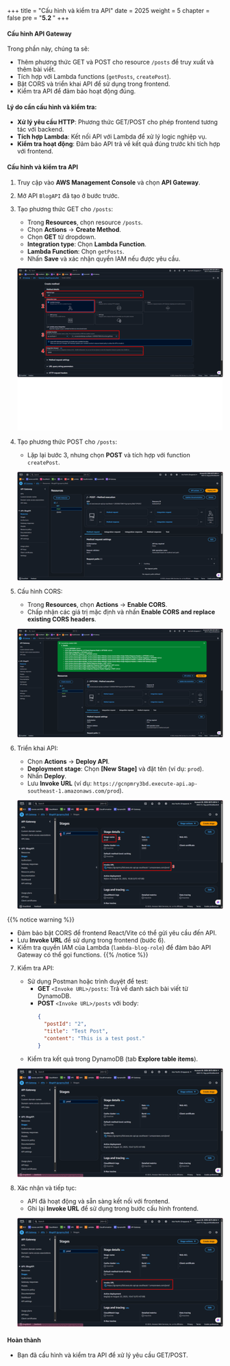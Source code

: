 +++
title = "Cấu hình và kiểm tra API"
date = 2025
weight = 5
chapter = false
pre = "<b>5.2 </b>"
+++

#### Cấu hình API Gateway
Trong phần này, chúng ta sẽ:
- Thêm phương thức GET và POST cho resource `/posts` để truy xuất và thêm bài viết.
- Tích hợp với Lambda functions (`getPosts`, `createPost`).
- Bật CORS và triển khai API để sử dụng trong frontend.
- Kiểm tra API để đảm bảo hoạt động đúng.

#### Lý do cần cấu hình và kiểm tra:
- **Xử lý yêu cầu HTTP**: Phương thức GET/POST cho phép frontend tương tác với backend.
- **Tích hợp Lambda**: Kết nối API với Lambda để xử lý logic nghiệp vụ.
- **Kiểm tra hoạt động**: Đảm bảo API trả về kết quả đúng trước khi tích hợp với frontend.

#### Cấu hình và kiểm tra API

1. Truy cập vào **AWS Management Console** và chọn **API Gateway**.
2. Mở API `BlogAPI` đã tạo ở bước trước.

3. Tạo phương thức GET cho `/posts`:
   - Trong **Resources**, chọn resource `/posts`.
   - Chọn **Actions** → **Create Method**.
   - Chọn **GET** từ dropdown.
   - **Integration type**: Chọn **Lambda Function**.
   - **Lambda Function**: Chọn `getPosts`.
   - Nhấn **Save** và xác nhận quyền IAM nếu được yêu cầu.

   ![configure-get.png](/static/images/5-Configure-API-Gateway/5.2-API-Test-Configuration/5.5.png)

4. Tạo phương thức POST cho `/posts`:
   - Lặp lại bước 3, nhưng chọn **POST** và tích hợp với function `createPost`.

   ![configure-post.png](/static/images/5-Configure-API-Gateway/5.2-API-Test-Configuration/5.6.png)

5. Cấu hình CORS:
   - Trong **Resources**, chọn **Actions** → **Enable CORS**.
   - Chấp nhận các giá trị mặc định và nhấn **Enable CORS and replace existing CORS headers**.

   ![enable-cors.png](/static/images/5-Configure-API-Gateway/5.2-API-Test-Configuration/5.7.png)

6. Triển khai API:
   - Chọn **Actions** → **Deploy API**.
   - **Deployment stage**: Chọn **[New Stage]** và đặt tên (ví dụ: `prod`).
   - Nhấn **Deploy**.
   - Lưu **Invoke URL** (ví dụ: `https://gcnpmry3bd.execute-api.ap-southeast-1.amazonaws.com/prod`).

   ![deploy-api.png](/static/images/5-Configure-API-Gateway/5.2-API-Test-Configuration/5.8.png)

{{% notice warning %}}
- Đảm bảo bật CORS để frontend React/Vite có thể gửi yêu cầu đến API.
- Lưu **Invoke URL** để sử dụng trong frontend (bước 6).
- Kiểm tra quyền IAM của Lambda (`lambda-blog-role`) để đảm bảo API Gateway có thể gọi functions.
{{% /notice %}}

7. Kiểm tra API:
   - Sử dụng Postman hoặc trình duyệt để test:
     - **GET** `<Invoke URL>/posts`: Trả về danh sách bài viết từ DynamoDB.
     - **POST** `<Invoke URL>/posts` với body:
       ```json
       {
         "postId": "2",
         "title": "Test Post",
         "content": "This is a test post."
       }
       ```
   - Kiểm tra kết quả trong DynamoDB (tab **Explore table items**).

   ![test-api.png](/static/images/5-Configure-API-Gateway/5.2-API-Test-Configuration/5.9.png)

8. Xác nhận và tiếp tục:
   - API đã hoạt động và sẵn sàng kết nối với frontend.
   - Ghi lại **Invoke URL** để sử dụng trong bước cấu hình frontend.

   ![success.png](/static/images/5-Configure-API-Gateway/5.2-API-Test-Configuration/5.10.png)

#### Hoàn thành
- Bạn đã cấu hình và kiểm tra API để xử lý yêu cầu GET/POST.
